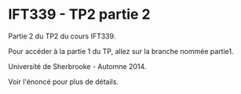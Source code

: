 IFT339 - TP2 partie 2
==================

Partie 2 du TP2 du cours IFT339.

Pour accéder à la partie 1 du TP, allez sur la branche nommée partie1.

Université de Sherbrooke - Automne 2014.

Voir l'énoncé pour plus de détails.
